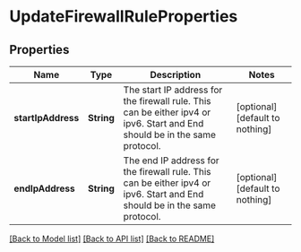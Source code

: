 # UpdateFirewallRuleProperties


## Properties
Name | Type | Description | Notes
------------ | ------------- | ------------- | -------------
**startIpAddress** | **String** | The start IP address for the firewall rule. This can be either ipv4 or ipv6. Start and End should be in the same protocol. | [optional] [default to nothing]
**endIpAddress** | **String** | The end IP address for the firewall rule. This can be either ipv4 or ipv6. Start and End should be in the same protocol. | [optional] [default to nothing]


[[Back to Model list]](../README.md#models) [[Back to API list]](../README.md#api-endpoints) [[Back to README]](../README.md)


